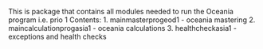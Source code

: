 This is package that contains all modules needed to run
the Oceania program i.e. prio 1
Contents:
    1. mainmasterprogeod1 - oceania mastering
    2.  maincalculationprogasia1 - oceania calculations
    3. healthcheckasia1 - exceptions and health checks
